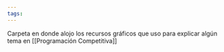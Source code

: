 ```yaml
---
tags:
---
```

Carpeta en donde alojo los recursos gráficos que uso para explicar algún tema en [[Programación Competitiva]]

```folder-index-content
```
